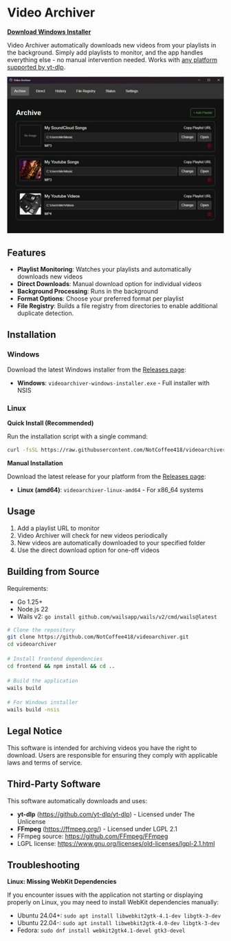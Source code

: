 # Video Archiver
**[Download Windows Installer](https://github.com/NotCoffee418/videoarchiver/releases/latest/download/videoarchiver-windows-installer.exe)**

Video Archiver automatically downloads new videos from your playlists in the background. Simply add playlists to monitor, and the app handles everything else - no manual intervention needed. Works with [any platform supported by yt-dlp](https://github.com/yt-dlp/yt-dlp/blob/master/supportedsites.md).

![Video Archiver Preview](https://raw.githubusercontent.com/NotCoffee418/videoarchiver/refs/heads/main/preview.jpg)

## Features

- **Playlist Monitoring**: Watches your playlists and automatically downloads new videos
- **Direct Downloads**: Manual download option for individual videos
- **Background Processing**: Runs in the background
- **Format Options**: Choose your preferred format per playlist
- **File Registry**: Builds a file registry from directories to enable additional duplicate detection.

## Installation

### Windows

Download the latest Windows installer from the [Releases page](https://github.com/NotCoffee418/videoarchiver/releases):

- **Windows**: `videoarchiver-windows-installer.exe` - Full installer with NSIS

### Linux

**Quick Install (Recommended)**

Run the installation script with a single command:

```bash
curl -fsSL https://raw.githubusercontent.com/NotCoffee418/videoarchiver/refs/heads/main/install.sh | bash
```

**Manual Installation**

Download the latest release for your platform from the [Releases page](https://github.com/NotCoffee418/videoarchiver/releases):

- **Linux (amd64)**: `videoarchiver-linux-amd64` - For x86_64 systems

## Usage

1. Add a playlist URL to monitor
2. Video Archiver will check for new videos periodically
3. New videos are automatically downloaded to your specified folder
4. Use the direct download option for one-off videos

## Building from Source

Requirements:
- Go 1.25+
- Node.js 22
- Wails v2: `go install github.com/wailsapp/wails/v2/cmd/wails@latest`

```bash
# Clone the repository
git clone https://github.com/NotCoffee418/videoarchiver.git
cd videoarchiver

# Install frontend dependencies
cd frontend && npm install && cd ..

# Build the application
wails build

# For Windows installer
wails build -nsis
```

## Legal Notice

This software is intended for archiving videos you have the right to download. Users are responsible for ensuring they comply with applicable laws and terms of service.

## Third-Party Software

This software automatically downloads and uses:

- **yt-dlp** (https://github.com/yt-dlp/yt-dlp) - Licensed under The Unlicense
- **FFmpeg** (https://ffmpeg.org/) - Licensed under LGPL 2.1
 - FFmpeg source: https://github.com/FFmpeg/FFmpeg
 - LGPL license: https://www.gnu.org/licenses/old-licenses/lgpl-2.1.html

## Troubleshooting

**Linux: Missing WebKit Dependencies**

If you encounter issues with the application not starting or displaying properly on Linux, you may need to install WebKit dependencies manually:

- Ubuntu 24.04+: `sudo apt install libwebkit2gtk-4.1-dev libgtk-3-dev`
- Ubuntu 22.04-: `sudo apt install libwebkit2gtk-4.0-dev libgtk-3-dev`  
- Fedora: `sudo dnf install webkit2gtk4.1-devel gtk3-devel`
